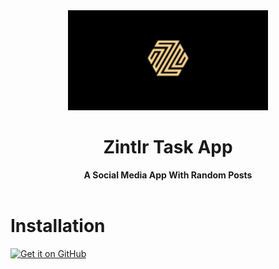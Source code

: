 <div align="center">
  <img src="assets/images/logo.png" alt="Magator Logo" width="320">
  <h1>Zintlr Task App</h1>
  <strong>A Social Media App With Random Posts</strong>
</div>
<br>

# Installation

[<img src="https://github.com/machiav3lli/oandbackupx/blob/034b226cea5c1b30eb4f6a6f313e4dadcbb0ece4/badge_github.png"
    alt="Get it on GitHub"
    height="80">](https://github.com/ShikharY10/zintlr_task_app/releases/latest)
